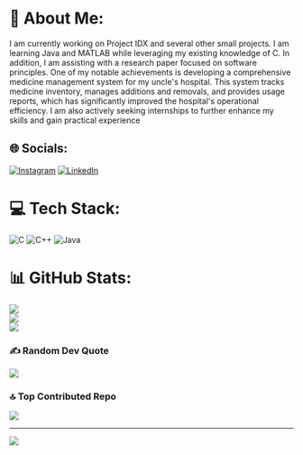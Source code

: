 # 💫 About Me:
I am currently working on Project IDX and several other small projects. I am learning Java and MATLAB while leveraging my existing knowledge of C. In addition, I am assisting with a research paper focused on software principles. One of my notable achievements is developing a comprehensive medicine management system for my uncle's hospital. This system tracks medicine inventory, manages additions and removals, and provides usage reports, which has significantly improved the hospital's operational efficiency. I am also actively seeking internships to further enhance my skills and gain practical experience


## 🌐 Socials:
[![Instagram](https://img.shields.io/badge/Instagram-%23E4405F.svg?logo=Instagram&logoColor=white)](https://instagram.com/simplyashhar) [![LinkedIn](https://img.shields.io/badge/LinkedIn-%230077B5.svg?logo=linkedin&logoColor=white)](https://linkedin.com/in/ashhar-ahmad-khan-214b06292) 

# 💻 Tech Stack:
![C](https://img.shields.io/badge/c-%2300599C.svg?style=flat-square&logo=c&logoColor=white) ![C++](https://img.shields.io/badge/c++-%2300599C.svg?style=flat-square&logo=c%2B%2B&logoColor=white) ![Java](https://img.shields.io/badge/java-%23ED8B00.svg?style=flat-square&logo=openjdk&logoColor=white)
# 📊 GitHub Stats:
![](https://github-readme-stats.vercel.app/api?username=AshharAhmadKhan&theme=tokyonight&hide_border=false&include_all_commits=false&count_private=false)<br/>
![](https://github-readme-streak-stats.herokuapp.com/?user=AshharAhmadKhan&theme=tokyonight&hide_border=false)<br/>
![](https://github-readme-stats.vercel.app/api/top-langs/?username=AshharAhmadKhan&theme=tokyonight&hide_border=false&include_all_commits=false&count_private=false&layout=compact)

### ✍️ Random Dev Quote
![](https://quotes-github-readme.vercel.app/api?type=horizontal&theme=tokyonight)

### 🔝 Top Contributed Repo
![](https://github-contributor-stats.vercel.app/api?username=AshharAhmadKhan&limit=5&theme=tokyonight&combine_all_yearly_contributions=true)

---
[![](https://visitcount.itsvg.in/api?id=AshharAhmadKhan&icon=0&color=0)](https://visitcount.itsvg.in)

<!-- Proudly created with GPRM ( https://gprm.itsvg.in ) -->
